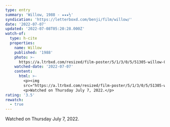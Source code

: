 ```yaml
---
type: entry
summary: 'Willow, 1988 - ★★★½'
syndication: 'https://letterboxd.com/benji/film/willow/'
date: '2022-07-07'
updated: '2022-07-08T05:20:28.000Z'
watch-of:
  type: h-cite
  properties:
    name: Willow
    published: '1988'
    photo: >-
      https://a.ltrbxd.com/resized/film-poster/5/1/3/0/5/51305-willow-0-600-0-900-crop.jpg?v=37bc91753a
    watched-date: '2022-07-07'
    content:
      html: >-
        <p><img
        src="https://a.ltrbxd.com/resized/film-poster/5/1/3/0/5/51305-willow-0-600-0-900-crop.jpg?v=37bc91753a"/></p>
        <p>Watched on Thursday July 7, 2022.</p>
rating: '3.5'
rewatch:
  - true
---
```

Watched on Thursday July 7, 2022.
